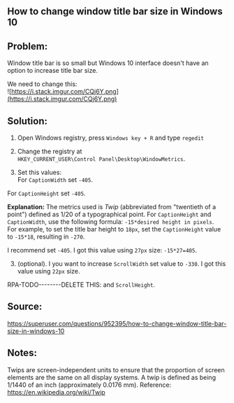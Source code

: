 ## How to change window title bar size in Windows 10 

## Problem: 
Window title bar is so small but Windows 10 interface doesn't have an option to increase title bar size.

We need to change this:  
![https://i.stack.imgur.com/CQj6Y.png](https://i.stack.imgur.com/CQj6Y.png)


## Solution:

1. Open Windows registry, press ```Windows key + R``` and type ```regedit```
1. Change the registry at  
```HKEY_CURRENT_USER\Control Panel\Desktop\WindowMetrics```.

2. Set this values:  
For ```CaptionWidth``` set ```-405```.

For ```CaptionHeight``` set ```-405```.

**Explanation:**
The metrics used is *Twip* (abbreviated from "twentieth of a point") defined as 1/20 of a typographical point. For ```CaptionHeight``` and ```CaptionWidth```, use the following formula: ```-15*desired height in pixels```.  
For example, to set the title bar height to ```18px```, set the ```CaptionHeight``` value to ```-15*18```, resulting in ```-270```.

I recommend set ```-405```.  I got this value using ```27px``` size: ```-15*27=405```.


3. (optional). I you want to increase ```ScrollWidth``` set value to ```-330```. I got this value using ```22px``` size.


RPA-TODO--------DELETE THIS:
and ```ScrollHeight```.




## Source:  
<https://superuser.com/questions/952395/how-to-change-window-title-bar-size-in-windows-10>

## Notes:
Twips are screen-independent units to ensure that the proportion of screen elements are the same on all display systems. A twip is defined as being 1/1440 of an inch (approximately 0.0176 mm). Reference: <https://en.wikipedia.org/wiki/Twip>
